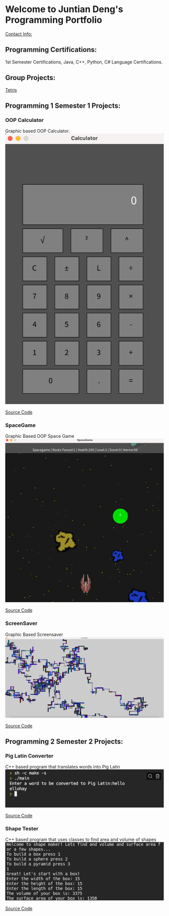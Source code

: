 # Welcome to Juntian Deng's Programming Portfolio
[Contact Info:](mailto:juntdeng9710@granitesd.org)

## Programming Certifications:
1st Semester Certifications, Java, C++, Python, C# Language Certifications.

## Group Projects:
[Tetris](https://github.com/Juntian-Deng/C-Group-Projects/tree/main/Tetris)

## Programming 1 Semester 1 Projects:

### OOP Calculator
Graphic based OOP Calculator.
![Running Calculator](https://github.com/Juntian-Deng/Programming1_Portfolio/blob/gh-pages/images/calc.png?raw=true)

[Source Code](https://github.com/Juntian-Deng/Programming1_Portfolio/tree/gh-pages/src/calculator)

### SpaceGame
Graphic Based OOP Space Game
![Running Space Game](https://github.com/Juntian-Deng/Programming1_Portfolio/blob/gh-pages/images/SpaceGame.png?raw=true)

[Source Code](https://github.com/Juntian-Deng/Programming1_Portfolio/tree/gh-pages/src/space%20game)
### ScreenSaver
Graphic Based Screensaver
![Running Screensaver](https://github.com/Juntian-Deng/Programming1_Portfolio/blob/gh-pages/images/Screensaver.png?raw=true)

[Source Code](https://github.com/Juntian-Deng/Programming1_Portfolio/tree/gh-pages/src/screensaver)

## Programming 2 Semester 2 Projects:
### Pig Latin Converter
C++ based program that translates words into Pig Latin
![Running Pig Latin Converter](https://github.com/Juntian-Deng/Programming1_Portfolio/blob/gh-pages/images/pig%20latin%20converter.png)

[Source Code](https://github.com/Juntian-Deng/Programming1_Portfolio/blob/gh-pages/src/pig%20latin%20converter/main.cpp)

### Shape Tester
C++ based program that uses classes to find area and volume of shapes
![Running Shape Tester](https://github.com/Juntian-Deng/Programming1_Portfolio/blob/gh-pages/images/Screenshot%202023-03-07%204.50.36%20PM.png)

[Source Code](https://github.com/Juntian-Deng/Programming1_Portfolio/tree/gh-pages/src/shape%20tester)
